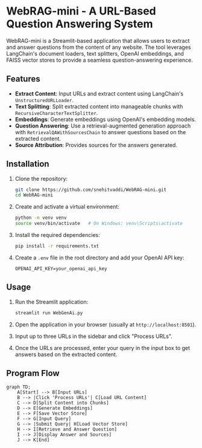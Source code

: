 # WebRAG-mini - A URL-Based Question Answering System
WebRAG-mini is a Streamlit-based application that allows users to extract and answer questions from the content of any website. The tool leverages LangChain's document loaders, text splitters, OpenAI embeddings, and FAISS vector stores to provide a seamless question-answering experience.

## Features

- **Extract Content**: Input URLs and extract content using LangChain's `UnstructuredURLLoader`.
- **Text Splitting**: Split extracted content into manageable chunks with `RecursiveCharacterTextSplitter`.
- **Embeddings**: Generate embeddings using OpenAI's embedding models.
- **Question Answering**: Use a retrieval-augmented generation approach with `RetrievalQAWithSourcesChain` to answer questions based on the extracted content.
- **Source Attribution**: Provides sources for the answers generated.

## Installation

1. Clone the repository:
    ```bash
    git clone https://github.com/snehitvaddi/WebRAG-mini.git
    cd WebRAG-mini
    ```

2. Create and activate a virtual environment:
    ```bash
    python -m venv venv
    source venv/bin/activate   # On Windows: venv\Scripts\activate
    ```

3. Install the required dependencies:
    ```bash
    pip install -r requirements.txt
    ```

4. Create a `.env` file in the root directory and add your OpenAI API key:
    ```
    OPENAI_API_KEY=your_openai_api_key
    ```

## Usage

1. Run the Streamlit application:
    ```bash
    streamlit run WebGenAi.py
    ```

2. Open the application in your browser (usually at `http://localhost:8501`).

3. Input up to three URLs in the sidebar and click "Process URLs".

4. Once the URLs are processed, enter your query in the input box to get answers based on the extracted content.

## Program Flow

```mermaid
graph TD;
    A[Start] --> B[Input URLs]
    B --> |Click 'Process URLs'| C[Load URL Content]
    C --> D[Split Content into Chunks]
    D --> E[Generate Embeddings]
    E --> F[Save Vector Store]
    F --> G[Input Query]
    G --> |Submit Query| H[Load Vector Store]
    H --> I[Retrieve and Answer Question]
    I --> J[Display Answer and Sources]
    J --> K[End]
